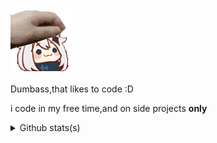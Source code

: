### <img src = "assets/patpat.gif" width="100" height="100"> 
Dumbass,that likes to code :D

i code in my free time,and on side projects **only** 

<details>
  <summary>Github stats(s)</summary>
    
  ![Github Stats](https://github-readme-stats-sk.vercel.app/api?username=Noraxx1&count_private=true&show_icons=true&include_all_commits=true&hide_border=true&count_private=true&theme=gotham&title_color=ffaaff&text_color=77ddff)
  ![Top Languages](https://github-readme-stats-sk.vercel.app/api/top-langs/?username=Noraxx1&show_icons=true&include_all_commits=true&hide_border=true&count_private=true&theme=gotham&langs_count=4&layout=compact&title_color=ffaaff&text_color=77ddff)
</details>
